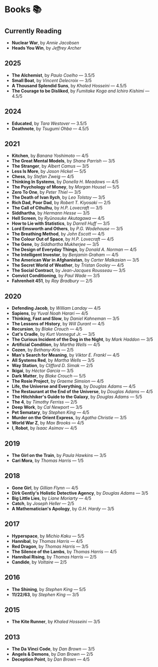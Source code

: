 # Books 📚

## Currently Reading

- **Nuclear War**, by _Annie Jacobsen_
- **Heads You Win**, by _Jeffrey Archer_

## 2025

- **The Alchemist**, by _Paulo Coelho_ — 3.5/5
- **Small Boat**, by _Vincent Delecroix_ — 3/5
- **A Thousand Splendid Suns**, by _Khaled Hosseini_ — 4.5/5
- **The Courage to be Disliked**, by _Fumitake Koga and Ichiro Kishimi_ — 4.5/5

## 2024

- **Educated**, by _Tara Westover_ — 3.5/5
- **Deathnote**, by _Tsugumi Ohba_ — 4.5/5

## 2021

- **Kitchen**, by _Banana Yoshimoto_ — 4/5
- **The Great Mental Models**, by _Shane Parrish_ — 3/5
- **The Stranger**, by _Albert Camus_ — 3/5
- **Less Is More**, by _Jason Hickel_ — 5/5
- **Chess**, by _Stefan Zweig_ — 4/5
- **Thinking In Systems**, by _Donella H. Meadows_ — 4/5
- **The Psychology of Money**, by _Morgan Housel_ — 5/5
- **Zero To One**, by _Peter Thiel_ — 3/5
- **The Death of Ivan Ilych**, by _Leo Tolstoy_ — 3/5
- **Rich Dad, Poor Dad**, by _Robert T. Kiyosaki_ — 2/5
- **The Call of Cthulhu**, by _H.P. Lovecraft_ — 3/5
- **Siddhartha**, by _Hermann Hesse_ — 3/5
- **Hell Screen**, by _Ryūnosuke Akutagawa_ — 4/5
- **How to Lie with Statistics**, by _Darrell Huff_ — 3/5
- **Lord Emsworth and Others**, by _P.G. Wodehouse_ — 3/5
- **The Breathing Method**, by _John Escott_ — 4/5
- **The Colour Out of Space**, by _H.P. Lovecraft_ — 4/5
- **The Gene**, by _Siddhartha Mukherjee_ — 3/5
- **The Design of Everyday Things**, by _Donald A. Norman_ — 4/5
- **The Intelligent Investor**, by _Benjamin Graham_ — 4/5
- **The American War in Afghanistan**, by _Carter Malkasian_ — 3/5
- **The Secret World of Weather**, by _Tristan Gooley_ — 4/5
- **The Social Contract**, by _Jean-Jacques Rousseau_ — 3/5
- **Convict Conditioning**, by _Paul Wade_ — 3/5
- **Fahrenheit 451**, by _Ray Bradbury_ — 2/5

## 2020

- **Defending Jacob**, by _William Landay_ — 4/5
- **Sapiens**, by _Yuval Noah Harari_ — 4/5
- **Thinking, Fast and Slow**, by _Daniel Kahneman_ — 3/5
- **The Lessons of History**, by _Will Durant_ — 4/5
- **Recursion**, by _Blake Crouch_ — 4/5
- **Cat's Cradle**, by _Kurt Vonnegut Jr._ — 3/5
- **The Curious Incident of the Dog in the Night**, by _Mark Haddon_ — 3/5
- **Artificial Condition**, by _Martha Wells_ — 4/5
- **Cozen**, by _Bethany-Kris_ — 2/5
- **Man's Search for Meaning**, by _Viktor E. Frankl_ — 4/5
- **All Systems Red**, by _Martha Wells_ — 3/5
- **Way Station**, by _Clifford D. Simak_ — 2/5
- **Ikigai**, by _Héctor García_ — 3/5
- **Dark Matter**, by _Blake Crouch_ — 5/5
- **The Rosie Project**, by _Graeme Simsion_ — 4/5
- **Life, the Universe and Everything**, by _Douglas Adams_ — 4/5
- **The Restaurant at the End of the Universe**, by _Douglas Adams_ — 4/5
- **The Hitchhiker's Guide to the Galaxy**, by _Douglas Adams_ — 5/5
- **The 4**, by _Timothy Ferriss_ — 2/5
- **Deep Work**, by _Cal Newport_ — 3/5
- **Pet Sematary**, by _Stephen King_ — 4/5
- **Murder on the Orient Express**, by _Agatha Christie_ — 3/5
- **World War Z**, by _Max Brooks_ — 4/5
- **I, Robot**, by _Isaac Asimov_ — 4/5

## 2019

- **The Girl on the Train**, by _Paula Hawkins_ — 3/5
- **Cari Mora**, by _Thomas Harris_ — 1/5

## 2018

- **Gone Girl**, by _Gillian Flynn_ — 4/5
- **Dirk Gently's Holistic Detective Agency**, by _Douglas Adams_ — 3/5
- **Big Little Lies**, by _Liane Moriarty_ — 4/5
- **Catch**, by _Joseph Heller_ — 2/5
- **A Mathematician's Apology**, by _G.H. Hardy_ — 3/5

## 2017

- **Hyperspace**, by _Michio Kaku_ — 5/5
- **Hannibal**, by _Thomas Harris_ — 4/5
- **Red Dragon**, by _Thomas Harris_ — 3/5
- **The Silence of the Lambs**, by _Thomas Harris_ — 4/5
- **Hannibal Rising**, by _Thomas Harris_ — 2/5
- **Candide**, by _Voltaire_ — 2/5

## 2016

- **The Shining**, by _Stephen King_ — 5/5
- **11/22/63**, by _Stephen King_ — 3/5

## 2015

- **The Kite Runner**, by _Khaled Hosseini_ — 3/5

## 2013

- **The Da Vinci Code**, by _Dan Brown_ — 3/5
- **Angels & Demons**, by _Dan Brown_ — 2/5
- **Deception Point**, by _Dan Brown_ — 4/5
